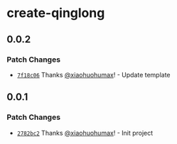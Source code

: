 # create-qinglong

## 0.0.2

### Patch Changes

- [`7f18c06`](https://github.com/xiaohuohumax/vite-plugin-qinglong/commit/7f18c062763dd1c214d5cedcf12ff9da5b9fd49d) Thanks [@xiaohuohumax](https://github.com/xiaohuohumax)! - Update template

## 0.0.1

### Patch Changes

- [`2782bc2`](https://github.com/xiaohuohumax/vite-plugin-qinglong/commit/2782bc22d32813cd13e5b9bda9d7f23179898837) Thanks [@xiaohuohumax](https://github.com/xiaohuohumax)! - Init project
